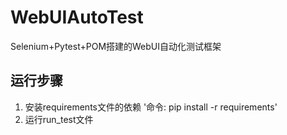 # WebUIAutoTest
Selenium+Pytest+POM搭建的WebUI自动化测试框架

## 运行步骤
1. 安装requirements文件的依赖
   '命令: pip install -r requirements'
2. 运行run_test文件
